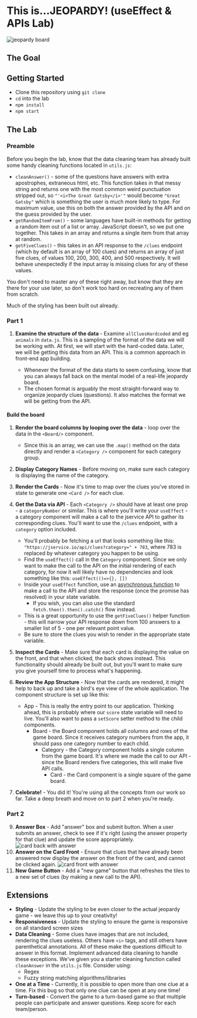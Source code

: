 # This is...JEOPARDY! (useEffect & APIs Lab)

![jeopardy board](Jeopardy.png)

## The Goal

## Getting Started

- Clone this repository using `git clone`
- `cd` into the lab
- `npm install`
- `npm start`

## The Lab

### Preamble

Before you begin the lab, know that the data cleaning team has already built some handy cleaning functions located in `utils.js`:

- `cleanAnswer()` - some of the questions have answers with extra apostrophes, extraneous html, etc. This function takes in that messy string and returns one with the most common weird punctuation stripped out, so `"'<i>The Great Gatsby</i>'"` would become `"Great Gatsby"` which is something the user is much more likely to type. For maximum value, use this on both the answer provided by the API and on the guess provided by the user.
- `getRandomItemFrom()` - some languages have built-in methods for getting a random item out of a list or array. JavaScript doesn't, so we put one together. This takes in an array and returns a single item from that array at random.
- `getFiveClues()` - this takes in an API response to the `/clues` endpoint (which by default is an array of 100 clues) and returns an array of just five clues, of values 100, 200, 300, 400, and 500 respectively. It will behave unexpectedly if the input array is missing clues for any of these values.

You don't need to master any of these right away, but know that they are there for your use later, so don't work too hard on recreating any of them from scratch.

Much of the styling has been built out already.

### Part 1

1. **Examine the structure of the data** - Examine `allCluesHardcoded` and eg `animals` in `data.js`. This is a sampling of the format of the data we will be working with. At first, we will start with the hard-coded data. Later, we will be getting this data from an API. This is a common approach in front-end app building.

   - Whenever the format of the data starts to seem confusing, know that you can always fall back on the mental model of a real-life jeopardy board.
   - The chosen format is arguably the most straight-forward way to organize jeopardy clues (questions). It also matches the format we will be getting from the API.

#### Build the board

1. **Render the board columns by looping over the data** - loop over the data in the `<Board/>` component.

   - Since this is an array, we can use the `.map()` method on the data directly and render a `<Category />` component for each category group.

1. **Display Category Names** - Before moving on, make sure each category is displaying the name of the category.

1. **Render the Cards** - Now it's time to map over the clues you've stored in state to generate one `<Card />` for each clue.

1. **Get the Data via API** - Each `<Category />` should have at least one prop - a `categoryNumber` or similar. This is where you'll write your `useEffect` - a category component will make a call to the jservice API to gather its corresponding clues. You'll want to use the `/clues` endpoint, with a `category` option included.

   - You'll probably be fetching a url that looks something like this: `"https://jservice.io/api/clues?category=" + 783`, where 783 is replaced by whatever category you happen to be using.
   - Find the `useEffect()` call in the `Category` component. Since we only want to make the call to the API on the initial rendering of each category, for now it will likely have no dependencies and look something like this: `useEffect(()=>{}, [])`
   - Inside your `useEffect` function, use an [asynchronous function](https://designcode.io/react-hooks-handbook-fetch-data-from-an-api) to make a call to the API and store the response (once the promise has resolved) in your state variable.
     - If you wish, you can also use the standard `fetch.then().then().catch()` flow instead.
   - This is a great opportunity to use the `getFiveClues()` helper function - this will narrow your API response down from 100 answers to a smaller list of 5 - one per relevant point value.
   - Be sure to store the clues you wish to render in the appropriate state variable.

1. **Inspect the Cards** - Make sure that each card is displaying the value on the front, and that when clicked, the back shows instead. This functionality should already be built out, but you'll want to make sure you give yourself time to process what's happening.

1. **Review the App Structure** - Now that the cards are rendered, it might help to back up and take a bird's eye view of the whole application. The component structure is set up like this:

   - App - This is really the entry point to our application. Thinking ahead, this is probably where our `score` state variable will need to live. You'll also want to pass a `setScore` setter method to the child components.
     - Board - the Board component holds all columns and rows of the game board. Since it receives category numbers from the app, it should pass one category number to each child.
       - Category - the Category component holds a single column from the game board. It's where we made the call to our API - since the Board renders five categories, this will make five API calls.
         - Card - the Card component is a single square of the game board.

1. **Celebrate!** - You did it! You're using all the concepts from our work so far. Take a deep breath and move on to part 2 when you're ready.

### Part 2

9. **Answer Box** - Add "answer" box and submit button. When a user submits an answer, check to see if it's right (using the answer property for that clue) and update the score appropriately.
   ![card back with answer](card-back-with-input.png)
10. **Answer on the Card Front** - Ensure that clues that have already been answered now display the answer on the front of the card, and cannot be clicked again.
    ![card front with answer](card-front-with-answer.png)
11. **New Game Button** - Add a "new game" button that refreshes the tiles to a new set of clues (by making a new call to the API).

## Extensions

- **Styling** - Update the styling to be even closer to the actual jeopardy game - we leave this up to your creativity!
- **Responsiveness** - Update the styling to ensure the game is responsive on all standard screen sizes
- **Data Cleaning** - Some clues have images that are not included, rendering the clues useless. Others have `<i>` tags, and still others have parenthetical annotations. All of these make the questions difficult to answer in this format. Implement advanced data cleaning to handle these exceptions. We've given you a starter cleaning function called `cleanAnswer` in the `utils.js` file. Consider using:
  - Regex
  - Fuzzy string matching algorithms/libraries
- **One at a Time** - Currently, it is possible to open more than one clue at a time. Fix this bug so that only one clue can be open at any one time!
- **Turn-based** - Convert the game to a turn-based game so that multiple people can participate and answer questions. Keep score for each team/person.
